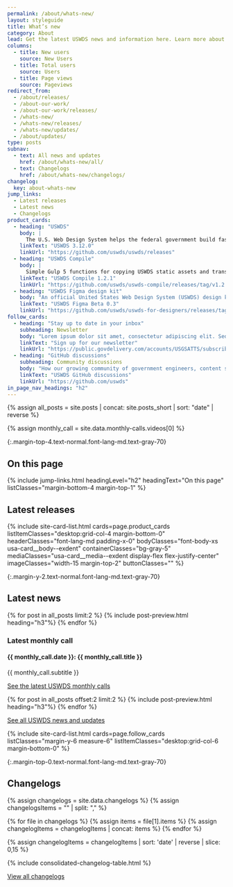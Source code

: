 ```yaml
---
permalink: /about/whats-new/
layout: styleguide
title: What’s new
category: About
lead: Get the latest USWDS news and information here. Learn more about our product development and process, dive deeper into our monthly call topics, and see how we work with our partners to improve the government technology space.
columns:
  - title: New users
    source: New Users
  - title: Total users
    source: Users
  - title: Page views
    source: Pageviews
redirect_from:
  - /about/releases/
  - /about-our-work/
  - /about-our-work/releases/
  - /whats-new/
  - /whats-new/releases/
  - /whats-new/updates/
  - /about/updates/
type: posts
subnav:
  - text: All news and updates
    href: /about/whats-new/all/
  - text: Changelogs
    href: /about/whats-new/changelogs/
changelog:
  key: about-whats-new
jump_links:
  - Latest releases
  - Latest news
  - Changelogs
product_cards:
  - heading: "USWDS"
    body: |
      The U.S. Web Design System helps the federal government build fast, accessible, mobile-friendly websites.
    linkText: "USWDS 3.12.0"
    linkUrl: "https://github.com/uswds/uswds/releases"
  - heading: "USWDS Compile"
    body: |
      Simple Gulp 5 functions for copying USWDS static assets and transforming USWDS Sass into browser-readable CSS.
    linkText: "USWDS Compile 1.2.1"
    linkUrl: "https://github.com/uswds/uswds-compile/releases/tag/v1.2.1"
  - heading: "USWDS Figma design kit"
    body: "An official United States Web Design System (USWDS) design kit from the USWDS team."
    linkText: "USWDS Figma Beta 0.3"
    linkUrl: "https://github.com/uswds/uswds-for-designers/releases/tag/v3.0.0"
follow_cards:
  - heading: "Stay up to date in your inbox"
    subheading: Newsletter
    body: "Lorem ipsum dolor sit amet, consectetur adipiscing elit. Sed tincidunt augue vitae pulvinar lacinia."
    linkText: "Sign up for our newsletter"
    linkUrl: "https://public.govdelivery.com/accounts/USGSATTS/subscriber/new?qsp=GSA_TTS"
  - heading: "GitHub discussions"
    subheading: Community discussions
    body: "How our growing community of government engineers, content specialists, and designers participate and contribute to improving USWDS."
    linkText: "USWDS GitHub discussions"
    linkUrl: "https://github.com/uswds"
in_page_nav_headings: "h2"
---
```

{% assign all_posts = site.posts | concat: site.posts_short | sort: "date" | reverse %}
<!-- {% assign product_update_posts = all_posts | where_exp: "post", "post.tags contains 'Product updates'"  %}
{% assign discussion_posts = all_posts | where_exp: "post", "post.tags contains 'Discussion'"  %} -->

<!-- grab data from the most recent  monthly call -->
{% assign monthly_call = site.data.monthly-calls.videos[0]  %}

{:.margin-top-4.text-normal.font-lang-md.text-gray-70}
## On this page
{% include jump-links.html
  headingLevel="h2"
  headingText="On this page"
  listClasses="margin-bottom-4 margin-top-1"
%}

<div class="site-product-grid margin-bottom-6">
  <h2 class="text-normal font-lang-md margin-top-0">Latest releases</h2>
  {% include site-card-list.html
    cards=page.product_cards
    listItemClasses="desktop:grid-col-4 margin-bottom-0"
    headerClasses="font-lang-md padding-x-0"
    bodyClasses="font-body-xs usa-card__body--exdent"
    containerClasses="bg-gray-5"
    mediaClasses="usa-card__media--exdent display-flex flex-justify-center"
    imageClasses="width-15 margin-top-2"
    buttonClasses=""
  %}
</div>

{:.margin-y-2.text-normal.font-lang-md.text-gray-70}
## Latest news
<div>
{% for post in all_posts limit:2 %}
  {% include post-preview.html heading="h3"%}
{% endfor %}
</div>

<div class="usa-card usa-card--flag usa-card--media-right measure-6 margin-y-6">
  <div class="usa-card__container padding-y-3 padding-x-2 margin-x-0">
    <div class="usa-card__header grid-col-7">
      <h3 class="site-subheading">Latest monthly call</h3>
      <h4 class="usa-card__heading font-lang-lg">{{ monthly_call.date }}: {{ monthly_call.title }}</h4>
    </div>
    <div class="usa-card__media usa-card__media--exdent grid-col-5 bg-gray-60">
    </div>
    <div class="usa-card__body grid-col-7">
      <p>{{ monthly_call.subtitle }}</p>
    </div>
    <div class="usa-card__footer grid-col-7">
      <a href="{{ site.baseurl }}/about/monthly-calls" class="usa-button">See the latest USWDS monthly calls</a>
    </div>
  </div>
</div>

{% for post in all_posts offset:2 limit:2 %}
  {% include post-preview.html heading="h3"%}
{% endfor %}

<a class="usa-button margin-top-2" href="{{ site.baseurl }}/about/whats-new/all/">See all USWDS news and updates</a>

{% include site-card-list.html
  cards=page.follow_cards
  listClasses="margin-y-6 measure-6"
  listItemClasses="desktop:grid-col-6 margin-bottom-0"
%}

{:.margin-top-0.text-normal.font-lang-md.text-gray-70}
## Changelogs

{% assign changelogs = site.data.changelogs %}
{% assign changelogsItems = "" | split: "," %}

{% for file in changelogs %}
  {% assign items = file[1].items %}
  {% assign changelogItems = changelogItems | concat: items %}
{% endfor %}

{% assign changelogItems = changelogItems | sort: 'date' | reverse | slice: 0,15 %}

{% include consolidated-changelog-table.html %}

<a class="usa-button margin-top-2" href="{{ site.baseurl }}/about/whats-new/all/">View all changelogs</a>
